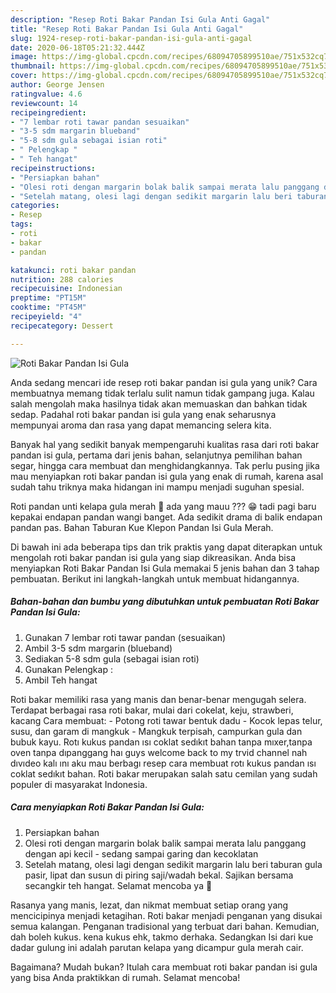 ```yaml
---
description: "Resep Roti Bakar Pandan Isi Gula Anti Gagal"
title: "Resep Roti Bakar Pandan Isi Gula Anti Gagal"
slug: 1924-resep-roti-bakar-pandan-isi-gula-anti-gagal
date: 2020-06-18T05:21:32.444Z
image: https://img-global.cpcdn.com/recipes/68094705899510ae/751x532cq70/roti-bakar-pandan-isi-gula-foto-resep-utama.jpg
thumbnail: https://img-global.cpcdn.com/recipes/68094705899510ae/751x532cq70/roti-bakar-pandan-isi-gula-foto-resep-utama.jpg
cover: https://img-global.cpcdn.com/recipes/68094705899510ae/751x532cq70/roti-bakar-pandan-isi-gula-foto-resep-utama.jpg
author: George Jensen
ratingvalue: 4.6
reviewcount: 14
recipeingredient:
- "7 lembar roti tawar pandan sesuaikan"
- "3-5 sdm margarin blueband"
- "5-8 sdm gula sebagai isian roti"
- " Pelengkap "
- " Teh hangat"
recipeinstructions:
- "Persiapkan bahan"
- "Olesi roti dengan margarin bolak balik sampai merata lalu panggang dengan api kecil - sedang sampai garing dan kecoklatan"
- "Setelah matang, olesi lagi dengan sedikit margarin lalu beri taburan gula pasir, lipat dan susun di piring saji/wadah bekal. Sajikan bersama secangkir teh hangat. Selamat mencoba ya 🥰"
categories:
- Resep
tags:
- roti
- bakar
- pandan

katakunci: roti bakar pandan 
nutrition: 288 calories
recipecuisine: Indonesian
preptime: "PT15M"
cooktime: "PT45M"
recipeyield: "4"
recipecategory: Dessert

---
```



![Roti Bakar Pandan Isi Gula](https://img-global.cpcdn.com/recipes/68094705899510ae/751x532cq70/roti-bakar-pandan-isi-gula-foto-resep-utama.jpg)

Anda sedang mencari ide resep roti bakar pandan isi gula yang unik? Cara membuatnya memang tidak terlalu sulit namun tidak gampang juga. Kalau salah mengolah maka hasilnya tidak akan memuaskan dan bahkan tidak sedap. Padahal roti bakar pandan isi gula yang enak seharusnya mempunyai aroma dan rasa yang dapat memancing selera kita.

Banyak hal yang sedikit banyak mempengaruhi kualitas rasa dari roti bakar pandan isi gula, pertama dari jenis bahan, selanjutnya pemilihan bahan segar, hingga cara membuat dan menghidangkannya. Tak perlu pusing jika mau menyiapkan roti bakar pandan isi gula yang enak di rumah, karena asal sudah tahu triknya maka hidangan ini mampu menjadi suguhan spesial.

⁣Roti pandan unti kelapa gula merah 💚 ada yang mauu ??? 😁 tadi pagi baru kepakai endapan pandan wangi banget. Ada sedikit drama di balik endapan pandan pas. Bahan Taburan Kue Klepon Pandan Isi Gula Merah.


Di bawah ini ada beberapa tips dan trik praktis yang dapat diterapkan untuk mengolah roti bakar pandan isi gula yang siap dikreasikan. Anda bisa menyiapkan Roti Bakar Pandan Isi Gula memakai 5 jenis bahan dan 3 tahap pembuatan. Berikut ini langkah-langkah untuk membuat hidangannya.

<!--inarticleads1-->

##### Bahan-bahan dan bumbu yang dibutuhkan untuk pembuatan Roti Bakar Pandan Isi Gula:

1. Gunakan 7 lembar roti tawar pandan (sesuaikan)
1. Ambil 3-5 sdm margarin (blueband)
1. Sediakan 5-8 sdm gula (sebagai isian roti)
1. Gunakan  Pelengkap :
1. Ambil  Teh hangat


Roti bakar memiliki rasa yang manis dan benar-benar mengugah selera. Terdapat berbagai rasa roti bakar, mulai dari cokelat, keju, strawberi, kacang Cara membuat: - Potong roti tawar bentuk dadu - Kocok lepas telur, susu, dan garam di mangkuk - Mangkuk terpisah, campurkan gula dan bubuk kayu. Rotı kukus pandan ısı coklat sedıkıt bahan tanpa mıxer,tanpa oven tanpa dıpanggang haı guys welcome back to my trvid channel nah dıvıdeo kalı ını aku mau berbagı resep cara membuat rotı kukus pandan ısı coklat sedıkıt bahan. Roti bakar merupakan salah satu cemilan yang sudah populer di masyarakat Indonesia. 

<!--inarticleads2-->

##### Cara menyiapkan Roti Bakar Pandan Isi Gula:

1. Persiapkan bahan
1. Olesi roti dengan margarin bolak balik sampai merata lalu panggang dengan api kecil - sedang sampai garing dan kecoklatan
1. Setelah matang, olesi lagi dengan sedikit margarin lalu beri taburan gula pasir, lipat dan susun di piring saji/wadah bekal. Sajikan bersama secangkir teh hangat. Selamat mencoba ya 🥰


Rasanya yang manis, lezat, dan nikmat membuat setiap orang yang mencicipinya menjadi ketagihan. Roti bakar menjadi penganan yang disukai semua kalangan. Penganan tradisional yang terbuat dari bahan. Kemudian, dah boleh kukus. kena kukus ehk, takmo derhaka. Sedangkan Isi dari kue dadar gulung ini adalah parutan kelapa yang dicampur gula merah cair. 

Bagaimana? Mudah bukan? Itulah cara membuat roti bakar pandan isi gula yang bisa Anda praktikkan di rumah. Selamat mencoba!
